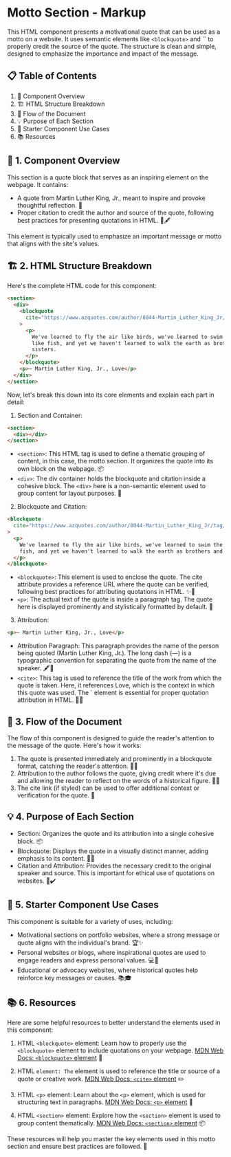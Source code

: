 # Motto Section - Markup

This HTML component presents a motivational quote that can be used as a motto on a website. It uses semantic elements like `<blockquote>` and `` to properly credit the source of the quote. The structure is clean and simple, designed to emphasize the importance and impact of the message.

## 📋 Table of Contents

1. 🌟 Component Overview
2. 🏗️ HTML Structure Breakdown
3. 🔄 Flow of the Document
4. 💡 Purpose of Each Section
5. 🧩 Starter Component Use Cases
6. 📚 Resources

## 🌟 1. Component Overview

This section is a quote block that serves as an inspiring element on the webpage. It contains:

- A quote from Martin Luther King, Jr., meant to inspire and provoke thoughtful reflection. 🌟
- Proper citation to credit the author and source of the quote, following best practices for presenting quotations in HTML. 📜🖋️

This element is typically used to emphasize an important message or motto that aligns with the site's values.

## 🏗️ 2. HTML Structure Breakdown

Here's the complete HTML code for this component:

```html
<section>
  <div>
    <blockquote
      cite="https://www.azquotes.com/author/8044-Martin_Luther_King_Jr/tag/brother"
    >
      <p>
        We've learned to fly the air like birds, we've learned to swim the seas
        like fish, and yet we haven't learned to walk the earth as brothers and
        sisters.
      </p>
    </blockquote>
    <p>— Martin Luther King, Jr., Love</p>
  </div>
</section>
```

Now, let's break this down into its core elements and explain each part in detail:

1. Section and Container:

```html
<section>
  <div></div>
</section>
```

- `<section>`: This HTML tag is used to define a thematic grouping of content, in this case, the motto section. It organizes the quote into its own block on the webpage. 📦
- `<div>`: The div container holds the blockquote and citation inside a cohesive block. The `<div>` here is a non-semantic element used to group content for layout purposes. 🚪

2. Blockquote and Citation:

```html
<blockquote
  cite="https://www.azquotes.com/author/8044-Martin_Luther_King_Jr/tag/brother"
>
  <p>
    We've learned to fly the air like birds, we've learned to swim the seas like
    fish, and yet we haven't learned to walk the earth as brothers and sisters.
  </p>
</blockquote>
```

- `<blockquote>`: This element is used to enclose the quote. The cite attribute provides a reference URL where the quote can be verified, following best practices for attributing quotations in HTML. ✨📖
- `<p>`: The actual text of the quote is inside a paragraph tag. The quote here is displayed prominently and stylistically formatted by default. 💬

3. Attribution:

```html
<p>— Martin Luther King, Jr., Love</p>
```

- Attribution Paragraph: This paragraph provides the name of the person being quoted (Martin Luther King, Jr.). The long dash (—) is a typographic convention for separating the quote from the name of the speaker. 🖋️📜
- `<cite>`: This tag is used to reference the title of the work from which the quote is taken. Here, it references Love, which is the context in which this quote was used. The ` element is essential for proper quotation attribution in HTML. 📖✨

## 🔄 3. Flow of the Document

The flow of this component is designed to guide the reader's attention to the message of the quote. Here's how it works:

1. The quote is presented immediately and prominently in a blockquote format, catching the reader's attention. 🧐💡
2. Attribution to the author follows the quote, giving credit where it's due and allowing the reader to reflect on the words of a historical figure. 🎤📜
3. The cite link (if styled) can be used to offer additional context or verification for the quote. 🔗

## 💡 4. Purpose of Each Section

- Section: Organizes the quote and its attribution into a single cohesive block. 📦
- Blockquote: Displays the quote in a visually distinct manner, adding emphasis to its content. 💬✨
- Citation and Attribution: Provides the necessary credit to the original speaker and source. This is important for ethical use of quotations on websites. 📜✔️

## 🧩 5. Starter Component Use Cases

This component is suitable for a variety of uses, including:

- Motivational sections on portfolio websites, where a strong message or quote aligns with the individual's brand. 🏆✨
- Personal websites or blogs, where inspirational quotes are used to engage readers and express personal values. 💻💬
- Educational or advocacy websites, where historical quotes help reinforce key messages or causes. 📚🎓

## 📚 6. Resources

Here are some helpful resources to better understand the elements used in this component:

1. HTML `<blockquote>` element: Learn how to properly use the `<blockquote>` element to include quotations on your webpage. [MDN Web Docs: `<blockquote>` element](https://developer.mozilla.org/en-US/docs/Web/HTML/Element/blockquote) 📖

2. HTML `element: The` element is used to reference the title or source of a quote or creative work. [MDN Web Docs: `<cite>` element](https://developer.mozilla.org/en-US/docs/Web/HTML/Element/cite) ✏️

3. HTML `<p>` element: Learn about the `<p>` element, which is used for structuring text in paragraphs. [MDN Web Docs: `<p>` element](https://developer.mozilla.org/en-US/docs/Web/HTML/Element/p) 📝

4. HTML `<section>` element: Explore how the `<section>` element is used to group content thematically. [MDN Web Docs: `<section>` element](https://developer.mozilla.org/en-US/docs/Web/HTML/Element/section) 📦

These resources will help you master the key elements used in this motto section and ensure best practices are followed. 🌟
